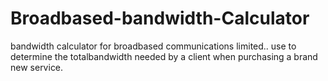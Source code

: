 # Broadbased-bandwidth-Calculator
bandwidth calculator for broadbased communications limited.. use to determine the totalbandwidth needed by a client when purchasing a brand new service.
